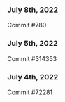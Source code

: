 ### July 8th, 2022

Commit #780

### July 5th, 2022

Commit #314353


### July 4th, 2022

Commit #72281
